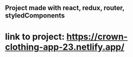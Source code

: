 ## Project made with react, redux, router, styledComponents
# link to project: https://crown-clothing-app-23.netlify.app/
